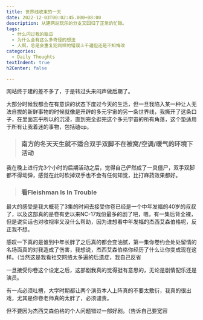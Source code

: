 ```yaml
---
title: 世界线收束的一天
date: 2022-12-03T00:02:45.000+08:00
description: 从建网站玩乐的分支又回归了正常的忙碌。
tags:
  - 什么闪过我的脑瓜
  - 为什么会有这么多奇怪的想法
  - 人啊，总是会重复犯同样的错误上千遍但还是不知悔改
categories:
  - Daily Thoughts
textIndent: true
h2Center: false

---
```

网站终于建的差不多了，于是转过头来闷声做后期了。

大部分时候我都会在有意识的状态下度过今天的生活，但一旦我陷入某一种让人无法自拔的新鲜事物的时候就像是开辟的多元宇宙的另一条世界线，我撕开了这条口子，在里面忘乎所以的沉浸，直到完全逛完这个多元宇宙的所有角落，这个垫适用于所有让我着迷的事物，包括磕cp。

> ### 南方的冬天天生就不适合双手双脚不在被窝/空调/暖气的环境下活动

我在晚上进行完3个小时的后期活动之后，觉得自己俨然成了一具僵尸，双手双脚都不得动弹，感觉在此时砍掉双手也不会有任何知觉，比打麻药效果都好。

> ### 看Fleishman Is In Trouble

最大的感受是我大概花了3集的时间去接受你卷已经是一个中年发福的40岁的叔叔了，以及这部真的是卷有史以来NC-17戏份最多的剧了吧，嗯，有一集后背全裸，但是说实话也对收视率又没什么帮助，因为谁想看中年发福的杰西艾森伯格呢，反正我不想。

感叹一下真的是谁到中年长胖了之后真的都会变油腻，第一集你卷约会处处留情的名场面真的对我造成了伤害，我想说，杰西艾森伯格你经历了什么让你变成现在这样。（当然这是我看社交网络太多遍的后遗症，我自己反省

一旦接受你卷这个设定之后，这部剧我真的觉得挺有意思的，无论是剧情配乐还是演员。

有一点必须吐槽，大学时期都让两个演员本人上阵真的不要太敷衍，我真的很出戏，尤其是你卷老师真的太胖了，必须谴责。

但不要因为杰西艾森伯格的个人问题错过一部好剧。（告诉自己要宽容